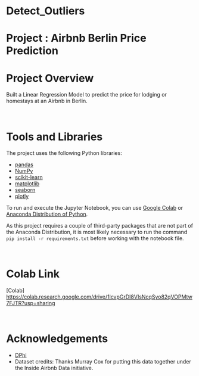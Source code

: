 # Detect_Outliers
# Project : Airbnb Berlin Price Prediction

# Project Overview

Built a Linear Regression Model to predict the price for lodging or homestays at an Airbnb in Berlin.

</br>

# Tools and Libraries

The project uses the following Python libraries:

- [pandas](http://pandas.pydata.org/)
- [NumPy](https://numpy.org/)
- [scikit-learn](https://scikit-learn.org/)
- [matplotlib](https://matplotlib.org/)
- [seaborn](https://seaborn.pydata.org/)
- [plotly](https://plotly.com/)

To run and execute the Jupyter Notebook, you can use [Google Colab](https://colab.research.google.com/) or [Anaconda Distribution of Python](https://www.anaconda.com/).

As this project requires a couple of third-party packages that are not part of the Anaconda Distribution, it is most likely necessary to run the command `pip install -r requirements.txt` before working with the notebook file.

</br>

# Colab Link

[Colab] https://colab.research.google.com/drive/1lcvpGrDI8VIsNcqSyo82qVOPMtw7FJTR?usp=sharing

</br>

# Acknowledgements

- [DPhi](https://dphi.tech/challenges/data-sprint-47-airbnb-berlin-price-prediction/160/overview/about)
- Dataset credits: Thanks Murray Cox for putting this data together under the Inside Airbnb Data initiative.
